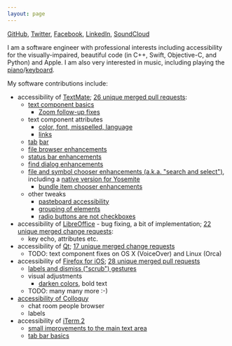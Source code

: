 ```yaml
---
layout: page
---
```


[GitHub](https://github.com/dusek),
[Twitter](https://twitter.com/BorisDusek),
[Facebook](https://facebook.com/boris.dusek),
[LinkedIn](http://cz.linkedin.com/in/dusek1),
[SoundCloud](https://soundcloud.com/bdusek)

I am a software engineer with professional interests including accessibility for the visually-impaired, beautiful code
(in C++, Swift, Objective-C, and Python) and Apple. I am also very interested in music,
including playing the [piano](https://soundcloud.com/bdusek/pc-vs-mac)/[keyboard](https://soundcloud.com/bdusek/interstellar-impression-v0-1).

My software contributions include:

* accessibility of [TextMate](https://macromates.com); [26 unique merged pull requests](https://github.com/textmate/textmate/pulls?utf8=✓&q=is%3Apr+author%3Adusek+):
    * [text component basics](https://github.com/textmate/textmate/pull/621)
        * [Zoom follow-up fixes](https://github.com/textmate/textmate/pull/1242)
    * text component attributes
        * [color, font, misspelled, language](https://github.com/textmate/textmate/pull/1114)
        * [links](https://github.com/textmate/textmate/pull/1184)
    * [tab](https://github.com/textmate/textmate/pull/669) [bar](https://github.com/textmate/textmate/pull/930)
    * [file browser enhancements](https://github.com/textmate/textmate/pull/929)
    * [status bar enhancements](https://github.com/textmate/textmate/pull/857)
    * [find dialog enhancements](https://github.com/textmate/textmate/pull/1221)
    * [file and symbol chooser enhancements (a.k.a. "search and select")](https://github.com/textmate/textmate/pull/1216), including a [native version for Yosemite](https://github.com/textmate/textmate/pull/1234)
        * [bundle item chooser enhancements](https://github.com/textmate/textmate/pull/1246)
    * other tweaks
        * [pasteboard accessibility](https://github.com/textmate/textmate/pull/670)
        * [grouping of elements](https://github.com/textmate/textmate/pull/856)
        * [radio buttons are not checkboxes](https://github.com/textmate/textmate/pull/928)
* accessibility of [LibreOffice](https://www.libreoffice.org) - bug fixing, a bit of implementation; [22 unique merged change requests](https://gerrit.libreoffice.org/#/q/branch:master+owner:%22Boris+Du%25C5%25A1ek+%253Cme%2540dusek.me%253E%22):
    * key echo, attributes etc.
* accessibility of [Qt](https://www.qt.io/); [17 unique merged change requests](https://codereview.qt-project.org/#/q/owner:%22Boris+Du%25C5%25A1ek+%253Cme%2540dusek.me%253E%22+status:merged+branch:dev,n,z)
    * TODO: text component fixes on OS X (VoiceOver) and Linux (Orca)
* accessibility of [Firefox for iOS](http://github.com/mozilla/firefox-ios); [28 unique merged pull requests](https://github.com/mozilla-mobile/firefox-ios/pulls?utf8=✓&q=is%3Apr+author%3Adusek+)
    * [labels and dismiss ("scrub") gestures](https://github.com/mozilla/firefox-ios/pull/77)
    * visual adjustments
        * [darken colors](https://github.com/mozilla/firefox-ios/pull/97), bold text
    * TODO: many many more :-)
* [accessibility of Colloquy](http://colloquy.info/project/ticket/3222)
    * chat room people browser
    * labels
* accessibility of [iTerm 2](http://iterm2.com/)
    * [small improvements to the main text area](https://github.com/gnachman/iTerm2/pull/123)
    * [tab bar basics](https://github.com/gnachman/iTerm2/pull/122)
